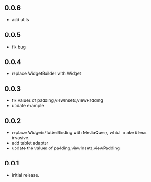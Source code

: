 ## 0.0.6
* add utils

## 0.0.5
* fix bug 

## 0.0.4
* replace WidgetBuilder with Widget

## 0.0.3
* fix values of padding,viewInsets,viewPadding
* update example

## 0.0.2
* replace WidgetsFlutterBinding with MediaQuery, which make it less invasive.
* add tablet adapter
* update the values of padding,viewInsets,viewPadding

## 0.0.1

* initial release.
